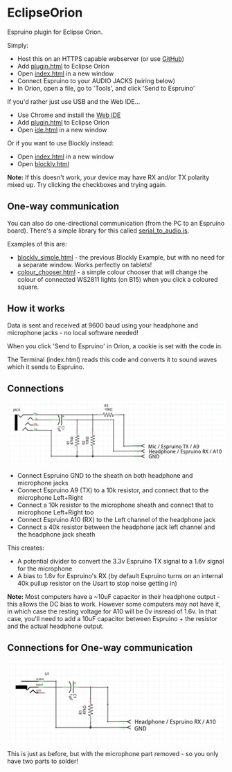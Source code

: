 EclipseOrion
===========


Espruino plugin for Eclipse Orion.

Simply:

* Host this on an HTTPS capable webserver (or use [GitHub](https://espruino.github.io/EspruinoOrion/))
* Add [plugin.html](https://espruino.github.io/EspruinoOrion/plugin.html) to Eclipse Orion
* Open [index.html](https://espruino.github.io/EspruinoOrion/index.html) in a new window
* Connect Espruino to your AUDIO JACKS (wiring below)
* In Orion, open a file, go to 'Tools', and click 'Send to Espruino'

If you'd rather just use USB and the Web IDE...

* Use Chrome and install the [Web IDE](http://github.com/espruino/EspruinoWebIDE)
* Add [plugin.html](https://espruino.github.io/EspruinoOrion/plugin.html) to Eclipse Orion
* Open [ide.html](https://espruino.github.io/EspruinoOrion/ide.html) in a new window

Or if you want to use Blockly instead:

* Open [index.html](https://espruino.github.io/EspruinoOrion/index.html) in a new window
* Open [blockly.html](https://espruino.github.io/EspruinoOrion/blockly.html) 

**Note:** If this doesn't work, your device may have RX and/or TX polarity mixed up. Try clicking the checkboxes and trying again.

One-way communication
------------------

You can also do one-directional communication (from the PC to an Espruino board). There's a simple library for this called [serial_to_audio.js](serial_to_audio.js).

Examples of this are:

* [blockly_simple.html](https://espruino.github.io/EspruinoOrion/blockly_simple.html) - the previous Blockly Example, but with no need for a separate window. Works perfectly on tablets!
* [colour_chooser.html](https://espruino.github.io/EspruinoOrion/colour_chooser.html) - a simple colour chooser that will change the colour of connected WS2811 lights (on B15) when you click a coloured square.

How it works
----------

Data is sent and received at 9600 baud using your headphone and microphone jacks - no local software needed!

When you click 'Send to Espruino' in Orion, a cookie is set with the code in.

The Terminal (index.html) reads this code and converts it to sound waves which it sends to Espruino.


Connections
----------

![Espruino Wiring](circuit.png)

* Connect Espruino GND to the sheath on both headphone and microphone jacks
* Connect Espruino A9 (TX) to a 10k resistor, and connect that to the microphone Left+Right
* Connect a 10k resistor to the microphone sheath and connect that to microphone Left+Right too
* Connect Espruino A10 (RX) to the Left channel of the headphone jack
* Connect a 40k resistor between the headphone jack left channel and the headphone jack sheath

This creates: 
* A potential divider to convert the 3.3v Espruino TX signal to a 1.6v signal for the microphone
* A bias to 1.6v for Espruino's RX (by default Espruino turns on an internal 40k pullup resistor on the Usart to stop noise getting in)

**Note:** Most computers have a ~10uF capacitor in their headphone output - this allows the DC bias to work. However some computers may not have it, in which case the resting voltage for A10 will be 0v insread of 1.6v. In that case, you'll need to add a 10uF capacitor between Espruino + the resistor and the actual headphone output.

Connections for One-way communication
----------------------------------------

![One-way Espruino Wiring](circuit_single.png)

This is just as before, but with the microphone part removed - so you only have two parts to solder!
